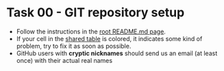 # Task 00 - GIT repository setup
* Follow the instructions in the [root README.md page](../README.md).
* If your cell in the [shared table](https://docs.google.com/spreadsheets/d/11OnE4a-b27eOJ00pfbsYOk7uSdr0hzKrELs_vFG3a_Q/edit?usp=sharing)
is colored, it indicates some kind of problem, try to fix it as soon as possible.
* GitHub users with **cryptic nicknames** should send us an email (at least once) with their actual real names